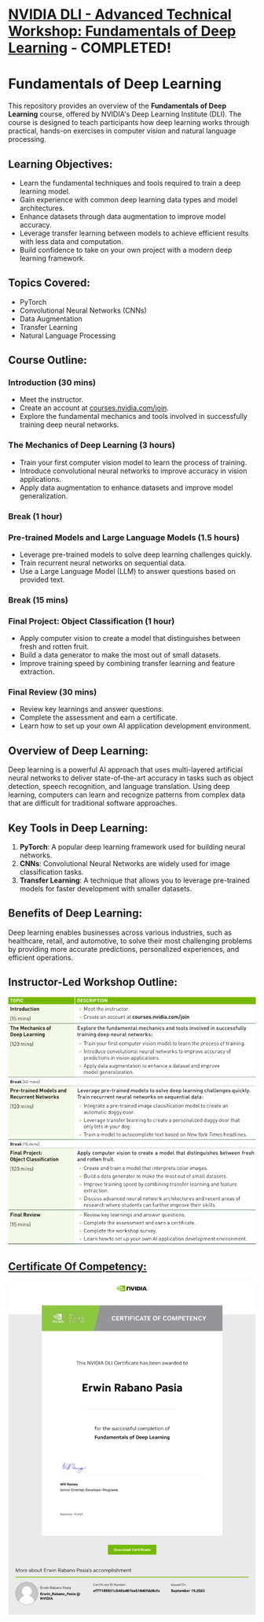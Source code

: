 
# [NVIDIA DLI - Advanced Technical Workshop: Fundamentals of Deep Learning](https://www.nvidia.com/en-us/training/instructor-led-workshops/fundamentals-of-deep-learning) - COMPLETED!

# Fundamentals of Deep Learning

This repository provides an overview of the **Fundamentals of Deep Learning** course, offered by NVIDIA's Deep Learning Institute (DLI). The course is designed to teach participants how deep learning works through practical, hands-on exercises in computer vision and natural language processing.

## Learning Objectives:
- Learn the fundamental techniques and tools required to train a deep learning model.
- Gain experience with common deep learning data types and model architectures.
- Enhance datasets through data augmentation to improve model accuracy.
- Leverage transfer learning between models to achieve efficient results with less data and computation.
- Build confidence to take on your own project with a modern deep learning framework.

## Topics Covered:
- PyTorch
- Convolutional Neural Networks (CNNs)
- Data Augmentation
- Transfer Learning
- Natural Language Processing

## Course Outline:

### **Introduction (30 mins)**
- Meet the instructor.
- Create an account at [courses.nvidia.com/join](https://courses.nvidia.com/join).
- Explore the fundamental mechanics and tools involved in successfully training deep neural networks.

### **The Mechanics of Deep Learning (3 hours)**
- Train your first computer vision model to learn the process of training.
- Introduce convolutional neural networks to improve accuracy in vision applications.
- Apply data augmentation to enhance datasets and improve model generalization.

### **Break (1 hour)**

### **Pre-trained Models and Large Language Models (1.5 hours)**
- Leverage pre-trained models to solve deep learning challenges quickly.
- Train recurrent neural networks on sequential data.
- Use a Large Language Model (LLM) to answer questions based on provided text.

### **Break (15 mins)**

### **Final Project: Object Classification (1 hour)**
- Apply computer vision to create a model that distinguishes between fresh and rotten fruit.
- Build a data generator to make the most out of small datasets.
- Improve training speed by combining transfer learning and feature extraction.

### **Final Review (30 mins)**
- Review key learnings and answer questions.
- Complete the assessment and earn a certificate.
- Learn how to set up your own AI application development environment.

## Overview of Deep Learning:

Deep learning is a powerful AI approach that uses multi-layered artificial neural networks to deliver state-of-the-art accuracy in tasks such as object detection, speech recognition, and language translation. Using deep learning, computers can learn and recognize patterns from complex data that are difficult for traditional software approaches.

## Key Tools in Deep Learning:
1. **PyTorch**: A popular deep learning framework used for building neural networks.
2. **CNNs**: Convolutional Neural Networks are widely used for image classification tasks.
3. **Transfer Learning**: A technique that allows you to leverage pre-trained models for faster development with smaller datasets.

## Benefits of Deep Learning:
Deep learning enables businesses across various industries, such as healthcare, retail, and automotive, to solve their most challenging problems by providing more accurate predictions, personalized experiences, and efficient operations.

## Instructor-Led Workshop Outline:

<p style="text-align:center">
    <a href="https://www.nvidia.com/en-us/training/instructor-led-workshops/fundamentals-of-deep-learning" target="_blank">
    <img src="images/Workshop_Outline_FDL.png" alt="NVIDIA-DLI---Fundamentals-of-Deep-Learning"  />
    </a>
</p>

## [Certificate Of Competency:](https://learn.nvidia.com/certificates?id=ef77185931c546b481ba51840fdd8cfa)

<p style="text-align:center">
    <a href="https://courses.nvidia.com/certificates/ef77185931c546b481ba51840fdd8cfa/" target="_blank">
    <img src="images/CC_FDL.png" alt="NVIDIA-DLI---Fundamentals-of-Deep-Learning"  />
    </a>
</p>


